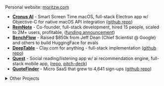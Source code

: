 
Personal website: [moritzw.com](https://moritzw.com)

- [**Cronus AI**](https://cronushq.com/) - Smart Screen Time macOS, full-stack Electron app w/ Objective-C for native macOS API integration ([github repo](https://github.com/moritzWa/cronus))
- [**RemNote**](http://remnote.com) - Co-founder, full-stack development, hired 15 people, scaled to 2M+ users, profitable, ([funding announcement](https://www.generalcatalyst.com/stories/why-general-catalyst-invested-in-remnote))
- [**BenchFlow**](http://benchflow.ai/) - Raised $850k from Jeff Dean (Chief Scientist @ Google) and others to build HuggingFace for evals
- [**DeepTable**](https://deeptable.app/) - Clay.com for anything - full-stack implementation ([github repo](https://github.com/moritzWa/deeptable))
- [**Quest**](https://www.getquest.co/) - Social reading/listening app w/ ai recommendation engine, full-stack mobile app, ([repo](https://github.com/moritzWa/pickup), [pitch-deck](https://pitch.com/v/quest-rci4ih))
- [**QuoteFinder**](https://quotefinder.co/) - Micro SaaS that grew to 4,641 sign-ups ([github repo](https://github.com/moritzWa/ai-quote-finder))

<details>
  
<summary>Other Projects</summary>
  
2025
- [**RapidAnswer**](https://github.com/moritzWa/RapidAnswer) - ChatGPT voice mode on steroids, powered by Groq, Exa, and DeepGram
- [**FixSpellingShortcut**](https://github.com/moritzWa/FixSpellingShortcut) - macOS AI typo correction using Groq
- **[Company SEO Analysis](https://github.com/moritzWa/company-seo-analysis)** - Using browser-use/base for complex data enrichment
- **[GitHub Graph Scraper](https://github.com/moritzWa/github-scraper-scripts)** - Explore the social graph of the most cracked engineers
- **[BugDetectionBench](https://github.com/moritzWa/BugDetectionBench)** - Benchmark scraper and dataset for ai code review bots
- [**DemandFlow AI**](https://www.demandflow-ai.com/) - Human-level ai-content content at scale (WIP)
- [**Pandora AI**](https://www.pandoraexperts.com/) - Autonomous expert network for better PE/M&A dd, 1-week sprint
- [**Sage Care**](https://sagecoaches.com) - AI health coaching platform research and customer discovery
- **YouOnASticker.com** - Custom sticker creation micro SaaS (incl. fb ads optimization)

2024
- [**Procio**](https://www.procio.ai/) - Autonomous procurement for critical industries (customer discovery incl. w [Navy supplier](https://advancedacousticconcepts.com))
- [**Sendit**](https://www.senditai.co/) - Uncouple engineering and marketing, several customer discovery calls
- [**ChurnShield**](https://pitch.com/v/churnshield-babtj8) - AI customer churn solution (hackathon project)
- [**Age Motivation**](https://chromewebstore.google.com/detail/febbcejjonlekadhjeldcljckdibjobk) - New Tab Chrome Extension with 286 users
- [**RunPod**](https://runpod.io) - Technical writing: [Introduction to vLLM and PagedAttention](https://www.runpod.io/blog/introduction-to-vllm-and-pagedattention)
- [**Trellis**](https://runtrellis.com) - Technical SEO writing and built pgvector integration [demo](https://github.com/moritzWa/trellis-pgvector-demo)

</details>
